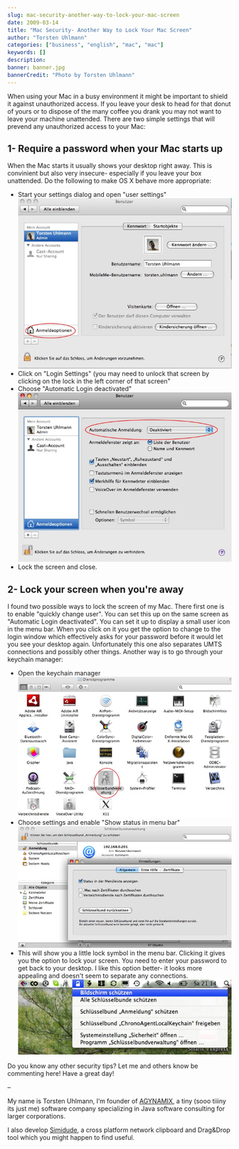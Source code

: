 ```yaml
---
slug: mac-security-another-way-to-lock-your-mac-screen
date: 2009-03-14
title: "Mac Security- Another Way to Lock Your Mac Screen"
author: "Torsten Uhlmann"
categories: ["business", "english", "mac", "mac"]
keywords: []
description:
banner: banner.jpg
bannerCredit: "Photo by Torsten Uhlmann"
---
```


When using your Mac in a busy environment it might be important to shield it against unauthorized access. If you leave your desk to head for that donut of yours or to dispose of the many coffee you drank you may not want to leave your machine unattended. There are two simple settings that will prevend any unauthorized access to your Mac:

1- Require a password when your Mac starts up
---------------------------------------------

When the Mac starts it usually shows your desktop right away. This is convinient but also very insecure- especially if you leave your box unattended. Do the following to make OS X behave more appropriate:

-   Start your settings dialog and open "user settings"[![](./benutzer.jpg "benutzer")](./benutzer.jpg)
-   Click on "Login Settings" (you may need to unlock that screen by clicking on the lock in the left corner of that screen"
-   Choose "Automatic Login deactivated"[![](./benutzer-auto-login.jpg "benutzer-auto-login")](./benutzer-auto-login.jpg)
-   Lock the screen and close.

2- Lock your screen when you're away
------------------------------------

I found two possible ways to lock the screen of my Mac. There first one is to enable "quickly change user". You can set this up on the same screen as "Automatic Login deactivated". You can set it up to display a small user icon in the menu bar. When you click on it you get the option to change to the login window which effectively asks for your password before it would let you see your desktop again. Unfortunately this one also separates UMTS connections and possibly other things. Another way is to go through your keychain manager:

-   Open the keychain manager[![](./dienstprogramme.jpg "dienstprogramme")](./dienstprogramme.jpg)
-   Choose settings and enable "Show status in menu bar"[![](./einstellungen.jpg "einstellungen")](./einstellungen.jpg)
-   This will show you a little lock symbol in the menu bar. Clicking it gives you the option to lock your screen. You need to enter your password to get back to your desktop. I like this option better- it looks more appealing and doesn't seem to separate any connections.[![](./lock_screen.jpg "lock_screen")](./lock_screen.jpg)

Do you know any other security tips? Let me and others know be commenting here! Have a great day!

–

My name is Torsten Uhlmann, I’m founder of [AGYNAMIX](http://www.agynamix.de/), a tiny (sooo tiiiny its just me) software company specializing in Java software consulting for larger corporations.

I also develop [Simidude](http://www.simidude.com/), a cross platform network clipboard and Drag&Drop tool which you might happen to find useful.
